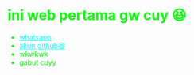 <html>
<head>
    
</head>
<body style="background-image: url('https://files.catbox.moe/nw7545.jpg'); background-size: cover; color: lime;">
    <h1> ini web pertama gw cuy 😆 </h1>
    <ul>
        <li><a href="https://wa.me/6285180717373?text=Blade of kibou" style="color: cyan;">whatsapp</a></li>
        <li><a href="https://github.com/dashboard" style="color: cyan;">akun github😆</a></li>
        <li>wkwkwk</li>
        <li>gabut cuyy </li>
    </ul>
</body>
</html>
